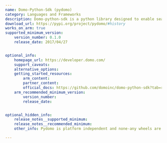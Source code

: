 ```yaml
---
name: Domo-Python-Sdk (pydomo)
category: Languages and Frameworks
description: Domo-python-sdk is a python library designed to enable seamless integration with the domo platform it empowers developers to programmatically interact with domos data analytics and visualization services via its api.
download_url: https://pypi.org/project/pydomo/#history
works_on_arm: true
supported_minimum_version:
    version_number: 0.1.0
    release_date: 2017/04/27


optional_info:
    homepage_url: https://developer.domo.com/
    support_caveats:
    alternative_options:
    getting_started_resources:
        arm_content: 
        partner_content: 
        official_docs: https://github.com/domoinc/domo-python-sdk?tab=readme-ov-file#setup
    arm_recommended_minimum_version:
        version_number: 
        release_date:


optional_hidden_info:
    release_notes__supported_minimum: 
    release_notes__recommended_minimum:
    other_info: Pydomo is platform independent and none-any wheels are released on [PyPI](https://pypi.org/project/pydomo/#files)

---
```

